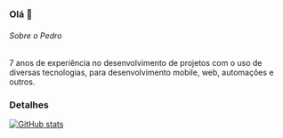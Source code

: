 ### Olá 👋


###### Sobre o Pedro
7 anos de experiência no desenvolvimento de projetos com o uso de diversas tecnologias, para desenvolvimento mobile, web, automações e outros.

### Detalhes
[![GitHub stats](httpsgithub-readme-stats.vercel.appapiusername=yansantos0&show_icons=true&theme=dark)](httpsgithub.comanuraghazragithub-readme-stats)
